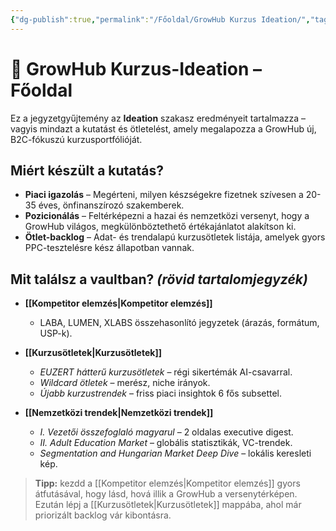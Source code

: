 ```yaml
---
{"dg-publish":true,"permalink":"/Főoldal/GrowHub Kurzus Ideation/","tags":["gardenEntry"],"dgShowBacklinks":true,"dgShowLocalGraph":true,"dgEnableSearch":true,"dgShowTags":true}
---
```


# 🌱 GrowHub Kurzus-Ideation – Főoldal

Ez a jegyzetgyűjtemény az **Ideation** szakasz eredményeit tartalmazza – vagyis mindazt a kutatást és ötletelést, amely megalapozza a GrowHub új, B2C-fókuszú kurzusportfólióját.

## Miért készült a kutatás?

* **Piaci igazolás** – Megérteni, milyen készségekre fizetnek szívesen a 20-35 éves, önfinanszírozó szakemberek.  
* **Pozicionálás** – Feltérképezni a hazai és nemzetközi versenyt, hogy a GrowHub világos, megkülönböztethető értékajánlatot alakítson ki.  
* **Ötlet-backlog** – Adat- és trendalapú kurzusötletek listája, amelyek gyors PPC-tesztelésre kész állapotban vannak.

## Mit találsz a vaultban?  _(rövid tartalomjegyzék)_

- **[[Kompetitor elemzés\|Kompetitor elemzés]]**  
  - LABA, LUMEN, XLABS összehasonlító jegyzetek (árazás, formátum, USP-k).  

- **[[Kurzusötletek\|Kurzusötletek]]**  
  - *EUZERT hátterű kurzusötletek* – régi sikertémák AI-csavarral.  
  - *Wildcard ötletek* – merész, niche irányok.  
  - *Újabb kurzustrendek* – friss piaci insightok 6 fős subsettel.  

- **[[Nemzetközi trendek\|Nemzetközi trendek]]**  
  - *I. Vezetői összefoglaló magyarul* – 2 oldalas executive digest.  
  - *II. Adult Education Market* – globális statisztikák, VC-trendek.  
  - *Segmentation and Hungarian Market Deep Dive* – lokális keresleti kép.  

> **Tipp:** kezdd a [[Kompetitor elemzés\|Kompetitor elemzés]] gyors átfutásával, hogy lásd, hová illik a GrowHub a versenytérképen. Ezután lépj a [[Kurzusötletek\|Kurzusötletek]] mappába, ahol már priorizált backlog vár kibontásra.
